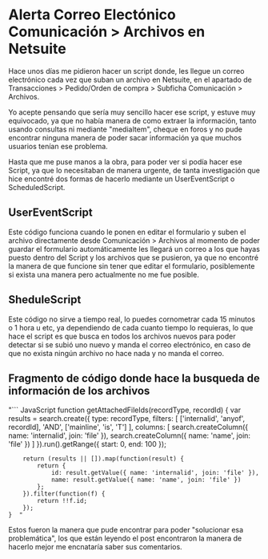 # Alerta Correo Electónico Comunicación > Archivos en Netsuite

Hace unos días me pidieron hacer un script donde, les llegue un correo electrónico cada vez que suban un archivo en Netsuite, en el apartado de Transacciones > Pedido/Orden de compra > Subficha Comunicación > Archivos. 

Yo acepte pensando que sería muy sencillo hacer ese script, y estuve muy equivocado, ya que no había manera de como extraer la información, tanto usando consultas ni mediante "mediaItem", cheque en foros y no pude encontrar ninguna manera de poder sacar información ya que muchos usuarios tenían ese problema.

Hasta que me puse manos a la obra, para poder ver si podía hacer ese Script, ya que lo necesitaban de manera urgente, de tanta investigación que hice encontré dos formas de hacerlo mediante un UserEventScript o ScheduledScript.


## UserEventScript
  Este código funciona cuando le ponen en editar el formulario y suben el archivo directamente desde Comunicación > Archivos al momento de poder guardar el formulario automáticamente les llegará un correo a los que hayas puesto dentro del Script y los archivos que se pusieron, ya que no encontré la manera de que funcione sin tener que editar el formulario, posiblemente si exista una manera pero actualmente no me fue posible.

## SheduleScript
  Este código no sirve a tiempo real, lo puedes cornometrar cada 15 minutos o 1 hora u etc, ya dependiendo de cada cuanto tiempo lo requieras, lo que hace el script es que busca en todos los archivos nuevos para poder detectar si se subió uno nuevo y manda el correo electrónico, en caso de que no exista ningún archivo no hace nada y no manda el correo.

## Fragmento de código donde hace la busqueda de información de los archivos

"``` JavaScript
  function getAttachedFileIds(recordType, recordId) {
        var results = search.create({
            type: recordType,
            filters: [
                ['internalid', 'anyof', recordId],
                'AND',
                ['mainline', 'is', 'T']
            ],
            columns: [
                search.createColumn({ name: 'internalid', join: 'file' }),
                search.createColumn({ name: 'name', join: 'file' })
            ]
        }).run().getRange({ start: 0, end: 100 });

        return (results || []).map(function(result) {
            return {
                id: result.getValue({ name: 'internalid', join: 'file' }),
                name: result.getValue({ name: 'name', join: 'file' })
            };
        }).filter(function(f) {
            return !!f.id; 
        });
    }  "


Estos fueron la manera que pude encontrar para poder "solucionar esa problemática", los que están leyendo el post encontraron la manera de hacerlo mejor me encnataría saber sus comentarios.

